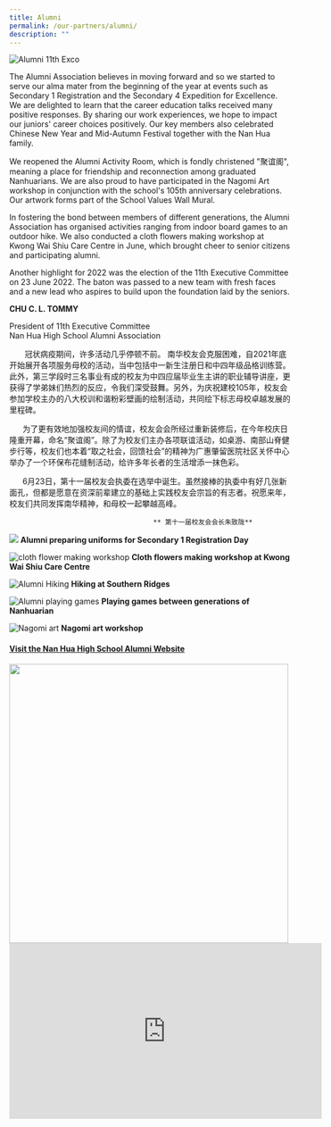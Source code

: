 ```yaml
---
title: Alumni
permalink: /our-partners/alumni/
description: ""
---
```

![Alumni 11th Exco](/images/NHHS%2011%20Alumni%20Association%20Exco.jpg)

The Alumni Association believes in moving forward and so we started to serve our alma mater from the beginning of the year at events such as Secondary 1 Registration and the Secondary 4 Expedition for Excellence. We are delighted to learn that the career education talks received many positive responses. By sharing our work experiences, we hope to impact our juniors' career choices positively. Our key members also celebrated Chinese New Year and Mid-Autumn Festival together with the Nan Hua family.

We reopened the Alumni Activity Room, which is fondly christened "聚谊阁", meaning a place for friendship and reconnection among graduated Nanhuarians. We are also proud to have participated in the Nagomi Art workshop in conjunction with the school's 105th anniversary celebrations. Our artwork forms part of the School Values Wall Mural.

In fostering the bond between members of different generations, the Alumni Association has organised activities ranging from indoor board games to an outdoor hike. We also conducted a cloth flowers making workshop at Kwong Wai Shiu Care Centre in June, which brought cheer to senior citizens and participating alumni.

Another highlight for 2022 was the election of the 11th Executive Committee on 23 June 2022. The baton was passed to a new team with fresh faces and a new lead who aspires to build upon the foundation laid by the seniors.

**CHU C. L. TOMMY**

President of 11th Executive Committee  
Nan Hua High School Alumni Association

  
       冠状病疫期间，许多活动几乎停顿不前。 南华校友会克服困难，自2021年底开始展开各项服务母校的活动，当中包括中一新生注册日和中四年级品格训练营。此外，第三学段时三名事业有成的校友为中四应届毕业生主讲的职业辅导讲座，更获得了学弟妹们热烈的反应，令我们深受鼓舞。另外，为庆祝建校105年，校友会参加学校主办的八大校训和谐粉彩壁画的绘制活动，共同绘下标志母校卓越发展的里程碑。

      为了更有效地加强校友间的情谊，校友会会所经过重新装修后，在今年校庆日隆重开幕，命名“聚谊阁”。除了为校友们主办各项联谊活动，如桌游、南部山脊健步行等，校友们也本着“取之社会，回馈社会”的精神为广惠肇留医院社区关怀中心举办了一个环保布花缝制活动，给许多年长者的生活增添一抹色彩。

      6月23日，第十一届校友会执委在选举中诞生。虽然接棒的执委中有好几张新面孔，但都是愿意在资深前辈建立的基础上实践校友会宗旨的有志者。祝愿来年，校友们共同发挥南华精神，和母校一起攀越高峰。

                                        ** 第十一届校友会会长朱致陇**
                              


![](/images/Alumni_Preparing%20uniforms%20for%20Secondary%201%20students.jpg)
**Alumni preparing uniforms for Secondary 1 Registration Day**
	
	
![cloth flower making workshop](/images/Alumni_Cloth%20flowers%20making%20workshop%20at%20Kwong%20Wai%20Shiu%20Care%20Centre.jpg)
**Cloth flowers making workshop at Kwong Wai Shiu Care Centre**
	
	
![Alumni Hiking](/images/Alumni_Hiking%20Southern%20Ridges.jpg)
**Hiking at Southern Ridges**	

![Alumni playing games](/images/Alumni_Playing%20games%20between%20generations%20of%20Nanhurians.jpg)
**Playing games between generations of Nanhuarian**

![Nagomi art](/images/Alumni_Nagomi%20Art%20workshop.jpg)
**Nagomi art workshop**

	
#### [Visit the Nan Hua High School Alumni Website](https://www.facebook.com/nanhuaalumni)

<img style="width:500px" src="/images/Alumni_2016_Logo.jpg">
<br>

  
  <iframe width="560" height="315" src="https://www.youtube.com/embed/rFp5NxXsS8w" title="YouTube video player" frameborder="0" allow="accelerometer; autoplay; clipboard-write; encrypted-media; gyroscope; picture-in-picture" allowfullscreen></iframe>